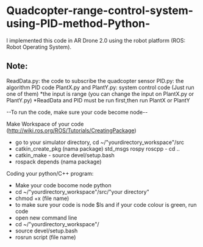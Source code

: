 # Quadcopter-range-control-system-using-PID-method-Python-
I implemented this code in AR Drone 2.0 using the robot platform (ROS: Robot Operating System).

Note:
--
ReadData.py: the code to subscribe the quadcopter sensor
PID.py: the algorithm PID code
PlantX.py and PlantY.py: system control code (Just run one of them)
*the input is range (you can change the input on PlantX.py or PlantY.py)
*ReadData and PID must be run first,then run PlantX or PlantY


--To run the code, make sure your code become node--

Make Workspace of your code (http://wiki.ros.org/ROS/Tutorials/CreatingPackage) 
- go to your simulator directory, cd ~/"yourdirectory_workspace"/src 
- catkin_create_pkg (nama package) std_msgs rospy roscpp - cd .. 
- catkin_make - source devel/setup.bash 
- rospack depends (nama package)

Coding your python/C++ program:
- Make your code bocome node python
- cd ~/"yourdirectory_workspace"/src/"your directory"
- chmod +x (file name)
- to make sure your code is node $ls and if your code colour is green, run code
- open new command line
- cd ~/"yourdirectory_workspace"/
- source devel/setup.bash
- rosrun script (file name)

